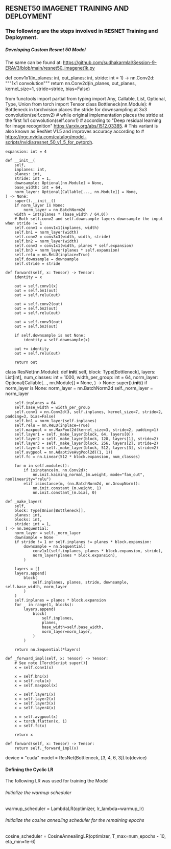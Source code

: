 ## RESNET50  IMAGENET TRAINING AND DEPLOYMENT 

### The following are the steps involved in RESNET Training and Deployment.

##### Developing Custom Resnet 50 Model 


The same can be found at:
https://github.com/sudhakarmlal/Session-9-ERAV3/blob/main/resnet50_imagenet1k.py





def conv1x1(in_planes: int, out_planes: int, stride: int = 1) -> nn.Conv2d:
    """1x1 convolution"""
    return nn.Conv2d(in_planes, out_planes, kernel_size=1, stride=stride, bias=False)



from functools import partial
from typing import Any, Callable, List, Optional, Type, Union
from torch import Tensor
class Bottleneck(nn.Module):
    # Bottleneck in torchvision places the stride for downsampling at 3x3 convolution(self.conv2)
    # while original implementation places the stride at the first 1x1 convolution(self.conv1)
    # according to "Deep residual learning for image recognition" https://arxiv.org/abs/1512.03385.
    # This variant is also known as ResNet V1.5 and improves accuracy according to
    # https://ngc.nvidia.com/catalog/model-scripts/nvidia:resnet_50_v1_5_for_pytorch.

    expansion: int = 4

    def __init__(
        self,
        inplanes: int,
        planes: int,
        stride: int = 1,
        downsample: Optional[nn.Module] = None,
        base_width: int = 64,
        norm_layer: Optional[Callable[..., nn.Module]] = None,
    ) -> None:
        super().__init__()
        if norm_layer is None:
            norm_layer = nn.BatchNorm2d
        width = int(planes * (base_width / 64.0))
        # Both self.conv2 and self.downsample layers downsample the input when stride != 1
        self.conv1 = conv1x1(inplanes, width)
        self.bn1 = norm_layer(width)
        self.conv2 = conv3x3(width, width, stride)
        self.bn2 = norm_layer(width)
        self.conv3 = conv1x1(width, planes * self.expansion)
        self.bn3 = norm_layer(planes * self.expansion)
        self.relu = nn.ReLU(inplace=True)
        self.downsample = downsample
        self.stride = stride

    def forward(self, x: Tensor) -> Tensor:
        identity = x

        out = self.conv1(x)
        out = self.bn1(out)
        out = self.relu(out)

        out = self.conv2(out)
        out = self.bn2(out)
        out = self.relu(out)

        out = self.conv3(out)
        out = self.bn3(out)

        if self.downsample is not None:
            identity = self.downsample(x)

        out += identity
        out = self.relu(out)

        return out

class ResNet(nn.Module):
    def __init__(
        self,
        block: Type[Bottleneck],
        layers: List[int],
        num_classes: int = 1000,
        width_per_group: int = 64,
        norm_layer: Optional[Callable[..., nn.Module]] = None,
    ) -> None:
        super().__init__()
        if norm_layer is None:
            norm_layer = nn.BatchNorm2d
        self._norm_layer = norm_layer

        self.inplanes = 64
        self.base_width = width_per_group
        self.conv1 = nn.Conv2d(3, self.inplanes, kernel_size=7, stride=2, padding=3, bias=False)
        self.bn1 = norm_layer(self.inplanes)
        self.relu = nn.ReLU(inplace=True)
        self.maxpool = nn.MaxPool2d(kernel_size=3, stride=2, padding=1)
        self.layer1 = self._make_layer(block, 64, layers[0])
        self.layer2 = self._make_layer(block, 128, layers[1], stride=2)
        self.layer3 = self._make_layer(block, 256, layers[2], stride=2)
        self.layer4 = self._make_layer(block, 512, layers[3], stride=2)
        self.avgpool = nn.AdaptiveAvgPool2d((1, 1))
        self.fc = nn.Linear(512 * block.expansion, num_classes)

        for m in self.modules():
            if isinstance(m, nn.Conv2d):
                nn.init.kaiming_normal_(m.weight, mode="fan_out", nonlinearity="relu")
            elif isinstance(m, (nn.BatchNorm2d, nn.GroupNorm)):
                nn.init.constant_(m.weight, 1)
                nn.init.constant_(m.bias, 0)

    def _make_layer(
        self,
        block: Type[Union[Bottleneck]],
        planes: int,
        blocks: int,
        stride: int = 1,
    ) -> nn.Sequential:
        norm_layer = self._norm_layer
        downsample = None
        if stride != 1 or self.inplanes != planes * block.expansion:
            downsample = nn.Sequential(
                conv1x1(self.inplanes, planes * block.expansion, stride),
                norm_layer(planes * block.expansion),
            )

        layers = []
        layers.append(
            block(
                self.inplanes, planes, stride, downsample, self.base_width, norm_layer
            )
        )
        self.inplanes = planes * block.expansion
        for _ in range(1, blocks):
            layers.append(
                block(
                    self.inplanes,
                    planes,
                    base_width=self.base_width,
                    norm_layer=norm_layer,
                )
            )

        return nn.Sequential(*layers)

    def _forward_impl(self, x: Tensor) -> Tensor:
        # See note [TorchScript super()]
        x = self.conv1(x)

        x = self.bn1(x)
        x = self.relu(x)
        x = self.maxpool(x)

        x = self.layer1(x)
        x = self.layer2(x)
        x = self.layer3(x)
        x = self.layer4(x)

        x = self.avgpool(x)
        x = torch.flatten(x, 1)
        x = self.fc(x)

        return x

    def forward(self, x: Tensor) -> Tensor:
        return self._forward_impl(x)

device = "cuda"
model = ResNet(Bottleneck, [3, 4, 6, 3]).to(device)


#### Defining the Cyclic LR

The following LR was used for training the Model

###### Initialize the warmup scheduler
warmup_scheduler = LambdaLR(optimizer, lr_lambda=warmup_lr)

###### Initialize the cosine annealing scheduler for the remaining epochs
cosine_scheduler = CosineAnnealingLR(optimizer, T_max=num_epochs - 10, eta_min=1e-6)

